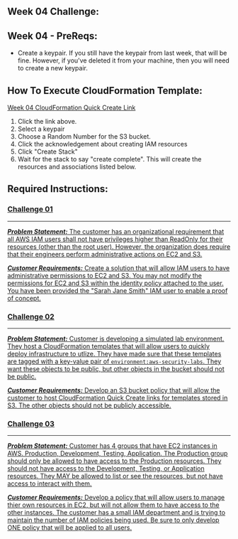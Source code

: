 ## Week 04 Challenge: 

## Week 04 - PreReqs: 
- Create a keypair. If you still have the keypair from last week, that will be fine. However, if you've deleted it from your machine, then you will need to create a new keypair. 

## How To Execute CloudFormation Template:
[Week 04 CloudFormation Quick Create Link](https://us-east-1.console.aws.amazon.com/cloudformation/home?region=us-east-1#/stacks/create/review?templateURL=https://aws-security-labs.s3.amazonaws.com/week-04-cf_template.yml&stackName=week-04-stack)
1. Click the link above.
3. Select a keypair
4. Choose a Random Number for the S3 bucket. 
4. Click the acknowledgement about creating IAM resources
5. Click "Create Stack"
6. Wait for the stack to say "create complete". This will create the resources and associations listed below.

## Required Instructions: 
### **<u>Challenge 01**
***
***Problem Statement:*** The customer has an organizational requirement that all AWS IAM users shall not have privileges higher than ReadOnly for their resources (other than the root user). However, the organization does require that their engineers perform administrative actions on EC2 and S3. 

***Customer Requirements:***
Create a solution that will allow IAM users to have administrative permissions to EC2 and S3. You may not modify the permissions for EC2 and S3 within the identity policy attached to the user. You have been provided the "Sarah Jane Smith" IAM user to enable a proof of concept. 

### **<u>Challenge 02**
***
***Problem Statement:*** Customer is developing a simulated lab environment. They host a CloudFormation templates that will allow users to quickly deploy infrastructure to utlize. They have made sure that these templates are tagged with a key-value pair of `environment:aws-security-labs`. They want these objects to be public, but other objects in the bucket should not be public. 

***Customer Requirements:***
Develop an S3 bucket policy that will allow the customer to host CloudFormation Quick Create links for templates stored in S3. The other objects should not be publicly accessible.

### **<u>Challenge 03**
***
***Problem Statement:*** Customer has 4 groups that have EC2 instances in AWS. Production, Development, Testing, Application. The Production group should only be allowed to have access to the Production resources. They should not have access to the Development, Testing, or Application resources. They MAY be allowed to list or see the resources, but not have access to interact with them.  

***Customer Requirements:***
Develop a policy that will allow users to manage thier own resources in EC2, but will not allow them to have access to the other instances. The customer has a small IAM department and is trying to maintain the number of IAM policies being used. Be sure to only develop ONE policy that will be applied to all users. 

